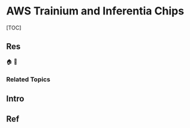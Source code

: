 # AWS Trainium and Inferentia Chips

[TOC]



## Res
🏠 
🚧 


### Related Topics



## Intro



## Ref
